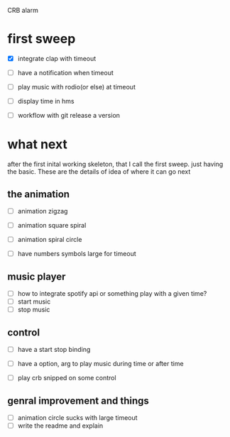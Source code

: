 CRB alarm 

# first sweep 
- [X] integrate clap with timeout 
- [ ] have a notification when timeout
- [ ] play music with rodio(or else) at timeout
- [ ] display time in hms 
- [ ] workflow with git release a version



# what next
after the first inital working skeleton, that I call the first sweep. just having the basic.
These are the details of idea of where it can go next


## the animation
- [ ] animation zigzag
- [ ] animation square spiral
- [ ] animation spiral circle
- [ ] have numbers symbols large for timeout


## music player
- [ ] how to integrate spotify api or something play with a given time?
- [ ] start music
- [ ] stop music
 
 ## control
- [ ] have a start stop binding
- [ ] have a option, arg to play music during time or after time
- [ ] play crb snipped on some control 



## genral improvement and things
- [ ] animation circle sucks with large timeout
- [ ] write the readme and explain 

